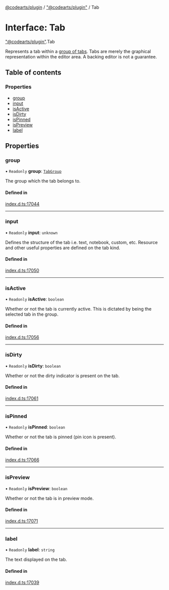 [@codearts/plugin](../README.md) / ["@codearts/plugin"](../modules/_codearts_plugin_.md) / Tab

# Interface: Tab

["@codearts/plugin"](../modules/_codearts_plugin_.md).Tab

Represents a tab within a [group of tabs](codearts_plugin_.TabGroup.md).
Tabs are merely the graphical representation within the editor area.
A backing editor is not a guarantee.

## Table of contents

### Properties

- [group](codearts_plugin_.Tab.md#group)
- [input](codearts_plugin_.Tab.md#input)
- [isActive](codearts_plugin_.Tab.md#isactive)
- [isDirty](codearts_plugin_.Tab.md#isdirty)
- [isPinned](codearts_plugin_.Tab.md#ispinned)
- [isPreview](codearts_plugin_.Tab.md#ispreview)
- [label](codearts_plugin_.Tab.md#label)

## Properties

### group

• `Readonly` **group**: [`TabGroup`](codearts_plugin_.TabGroup.md)

The group which the tab belongs to.

#### Defined in

[index.d.ts:17044](https://github.com/huaweicloud/cloudide-plugin-api/blob/03b481c/index.d.ts#L17044)

___

### input

• `Readonly` **input**: `unknown`

Defines the structure of the tab i.e. text, notebook, custom, etc.
Resource and other useful properties are defined on the tab kind.

#### Defined in

[index.d.ts:17050](https://github.com/huaweicloud/cloudide-plugin-api/blob/03b481c/index.d.ts#L17050)

___

### isActive

• `Readonly` **isActive**: `boolean`

Whether or not the tab is currently active.
This is dictated by being the selected tab in the group.

#### Defined in

[index.d.ts:17056](https://github.com/huaweicloud/cloudide-plugin-api/blob/03b481c/index.d.ts#L17056)

___

### isDirty

• `Readonly` **isDirty**: `boolean`

Whether or not the dirty indicator is present on the tab.

#### Defined in

[index.d.ts:17061](https://github.com/huaweicloud/cloudide-plugin-api/blob/03b481c/index.d.ts#L17061)

___

### isPinned

• `Readonly` **isPinned**: `boolean`

Whether or not the tab is pinned (pin icon is present).

#### Defined in

[index.d.ts:17066](https://github.com/huaweicloud/cloudide-plugin-api/blob/03b481c/index.d.ts#L17066)

___

### isPreview

• `Readonly` **isPreview**: `boolean`

Whether or not the tab is in preview mode.

#### Defined in

[index.d.ts:17071](https://github.com/huaweicloud/cloudide-plugin-api/blob/03b481c/index.d.ts#L17071)

___

### label

• `Readonly` **label**: `string`

The text displayed on the tab.

#### Defined in

[index.d.ts:17039](https://github.com/huaweicloud/cloudide-plugin-api/blob/03b481c/index.d.ts#L17039)
